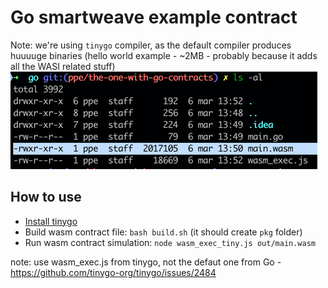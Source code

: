 # Go smartweave example contract

Note: we're using `tinygo` compiler, as the default compiler produces huuuuge binaries 
(hello world example - ~2MB - probably because it adds all the WASI related stuff)
![img.png](img.png)

## How to use
- [Install tinygo](https://tinygo.org/getting-started/install/)
- Build wasm contract file: `bash build.sh` (it should create `pkg` folder)
- Run wasm contract simulation: `node wasm_exec_tiny.js out/main.wasm`

note: 
use wasm_exec.js from tinygo, not the defaut one from Go - https://github.com/tinygo-org/tinygo/issues/2484
